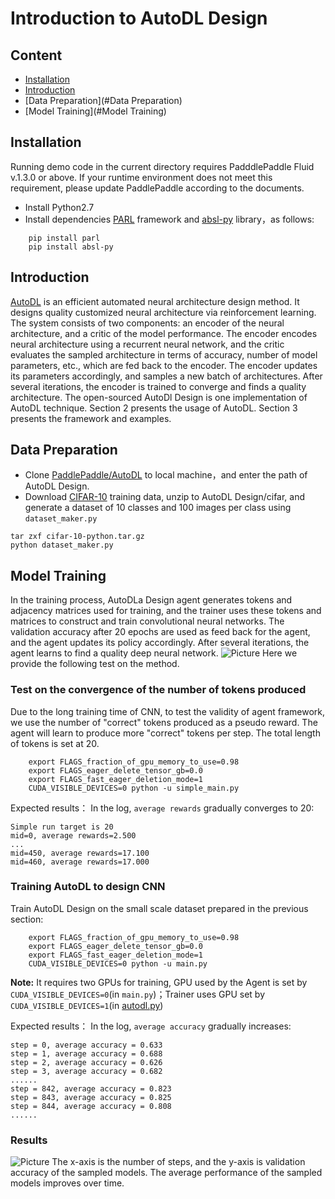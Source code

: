 # Introduction to AutoDL Design

## Content
- [Installation](#Installation)
- [Introduction](#Introduction)
- [Data Preparation](#Data Preparation)
- [Model Training](#Model Training)

## Installation
Running demo code in the current directory requires PadddlePaddle Fluid v.1.3.0 or above. If your runtime environment does not meet this requirement, please update PaddlePaddle according to the documents.
* Install Python2.7
* Install dependencies [PARL](https://github.com/PaddlePaddle/PARL) framework and [absl-py](https://github.com/abseil/abseil-py/tree/master/absl) library，as follows:
```
	pip install parl
	pip install absl-py
```


## Introduction
[AutoDL](http://www.paddlepaddle.org/paddle/ModelAutoDL) is an efficient automated neural architecture design method. It designs quality customized neural architecture via reinforcement learning. The system consists of two components: an encoder of the neural architecture, and a critic of the model performance. The encoder encodes neural architecture using a recurrent neural network, and the critic evaluates the sampled architecture in terms of accuracy, number of model parameters, etc., which are fed back to the encoder. The encoder updates its parameters accordingly, and samples a new batch of architectures. After several iterations, the encoder is trained to converge and finds a quality architecture. The open-sourced AutoDl Design is one implementation of AutoDL technique. Section 2 presents the usage of AutoDL. Section 3 presents the framework and examples.

## Data Preparation
* Clone [PaddlePaddle/AutoDL](https://github.com/PaddlePaddle/AutoDL.git) to local machine，and enter the path of AutoDL Design. 
* Download [CIFAR-10](https://www.cs.toronto.edu/~kriz/cifar-10-python.tar.gz) training data, unzip to AutoDL Design/cifar, and generate a dataset of 10 classes and 100 images per class using `dataset_maker.py`
```
tar zxf cifar-10-python.tar.gz
python dataset_maker.py
```

## Model Training
In the training process, AutoDLa Design agent generates tokens and adjacency matrices used for training, and the trainer uses these tokens and matrices to construct and train convolutional neural networks. The validation accuracy after 20 epochs are used as feed back for the agent, and the agent updates its policy accordingly. After several iterations, the agent learns to find a quality deep neural network.
![Picture](./img/cnn_net.png)
Here we provide the following test on the method.

### Test on the convergence of the number of tokens produced
Due to the long training time of CNN, to test the validity of agent framework, we use the number of "correct" tokens produced as a pseudo reward. The agent will learn to produce more "correct" tokens per step. The total length of tokens is set at 20. 
```
	export FLAGS_fraction_of_gpu_memory_to_use=0.98
	export FLAGS_eager_delete_tensor_gb=0.0
	export FLAGS_fast_eager_deletion_mode=1
	CUDA_VISIBLE_DEVICES=0 python -u simple_main.py
```
Expected results：
In the log, `average rewards` gradually converges to 20:

```
Simple run target is 20
mid=0, average rewards=2.500
...
mid=450, average rewards=17.100
mid=460, average rewards=17.000

```

### Training AutoDL to design CNN
Train AutoDL Design on the small scale dataset prepared in the previous section:
```
	export FLAGS_fraction_of_gpu_memory_to_use=0.98
	export FLAGS_eager_delete_tensor_gb=0.0
	export FLAGS_fast_eager_deletion_mode=1
	CUDA_VISIBLE_DEVICES=0 python -u main.py
```
__Note:__ It requires two GPUs for training, GPU used by the Agent is set by `CUDA_VISIBLE_DEVICES=0`(in `main.py`)；Trainer uses GPU set by `CUDA_VISIBLE_DEVICES=1`(in [autodl.py](https://github.com/PaddlePaddle/AutoDL/blob/master/AutoDL%20Design/autodl.py#L124))

Expected results：
In the log, `average accuracy` gradually increases:

```
step = 0, average accuracy = 0.633
step = 1, average accuracy = 0.688
step = 2, average accuracy = 0.626
step = 3, average accuracy = 0.682
......
step = 842, average accuracy = 0.823
step = 843, average accuracy = 0.825
step = 844, average accuracy = 0.808
......
```
### Results

![Picture](./img/search_result.png)
The x-axis is the number of steps, and the y-axis is validation accuracy of the sampled models. The average performance of the sampled models improves over time.

